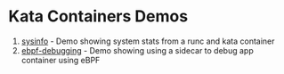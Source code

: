 # Kata Containers Demos

1. [sysinfo](./sysinfo) -  Demo showing system stats from a runc and kata container
2. [ebpf-debugging](./ebpf) -  Demo showing using a sidecar to debug app container using eBPF

